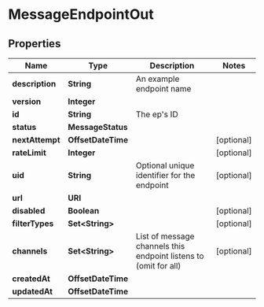 

# MessageEndpointOut


## Properties

| Name | Type | Description | Notes |
|------------ | ------------- | ------------- | -------------|
|**description** | **String** | An example endpoint name |  |
|**version** | **Integer** |  |  |
|**id** | **String** | The ep&#39;s ID |  |
|**status** | **MessageStatus** |  |  |
|**nextAttempt** | **OffsetDateTime** |  |  [optional] |
|**rateLimit** | **Integer** |  |  [optional] |
|**uid** | **String** | Optional unique identifier for the endpoint |  [optional] |
|**url** | **URI** |  |  |
|**disabled** | **Boolean** |  |  [optional] |
|**filterTypes** | **Set&lt;String&gt;** |  |  [optional] |
|**channels** | **Set&lt;String&gt;** | List of message channels this endpoint listens to (omit for all) |  [optional] |
|**createdAt** | **OffsetDateTime** |  |  |
|**updatedAt** | **OffsetDateTime** |  |  |



